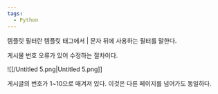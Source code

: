 ```yaml
---
tags:
  - Python
---
```



템플릿 필터란 템플릿 태그에서 | 문자 뒤에 사용하는 필터를 말한다.

게시물 번호 오류가 있어 수정하는 절차이다.

![[/Untitled 5.png|Untitled 5.png]]

게시글의 번호가 1~10으로 매겨져 있다. 이것은 다른 페이지를 넘어가도 동일하다.